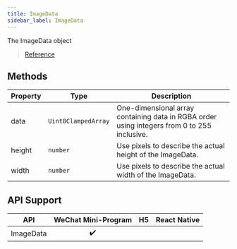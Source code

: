 ```yaml
---
title: ImageData
sidebar_label: ImageData
---
```


The ImageData object

> [Reference](https://developers.weixin.qq.com/miniprogram/dev/api/canvas/ImageData.html)

## Methods

<table>
  <thead>
    <tr>
      <th>Property</th>
      <th>Type</th>
      <th>Description</th>
    </tr>
  </thead>
  <tbody>
    <tr>
      <td>data</td>
      <td><code>Uint8ClampedArray</code></td>
      <td>One-dimensional array containing data in RGBA order using integers from 0 to 255 inclusive.</td>
    </tr>
    <tr>
      <td>height</td>
      <td><code>number</code></td>
      <td>Use pixels to describe the actual height of the ImageData.</td>
    </tr>
    <tr>
      <td>width</td>
      <td><code>number</code></td>
      <td>Use pixels to describe the actual width of the ImageData.</td>
    </tr>
  </tbody>
</table>

## API Support

| API |  WeChat Mini-Program | H5 | React Native |
| :---: | :---: | :---: | :---: |
| ImageData | ✔️ |  |  |
